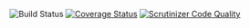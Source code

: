 ![Build Status](https://github.com/szabogyula/simplesamlphp-module-authorizebydest/workflows/CI/badge.svg?branch=master)
[![Coverage Status](https://codecov.io/gh/szabogyula/simplesamlphp-module-authorizebydest/branch/master/graph/badge.svg)](https://codecov.io/gh/szabogyula/simplesamlphp-module-authorizebydest)
[![Scrutinizer Code Quality](https://scrutinizer-ci.com/g/szabogyula/simplesamlphp-module-authorizebydest/badges/quality-score.png?b=master)](https://scrutinizer-ci.com/g/szabogyula/simplesamlphp-module-authorizebydest/?branch=master)
